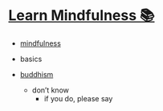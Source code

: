 # [Learn Mindfulness 📚](https://my.mindnode.com/CBCtAyowxHiTQkD4y4XgXNUpCsszceja3aSqNJN5)

- [mindfulness](http://www.wikiwand.com/en/Mindfulness)


- basics


- [buddhism](http://www.wikiwand.com/en/Mindfulness)
  - don’t know  
  	- if you do, please say



